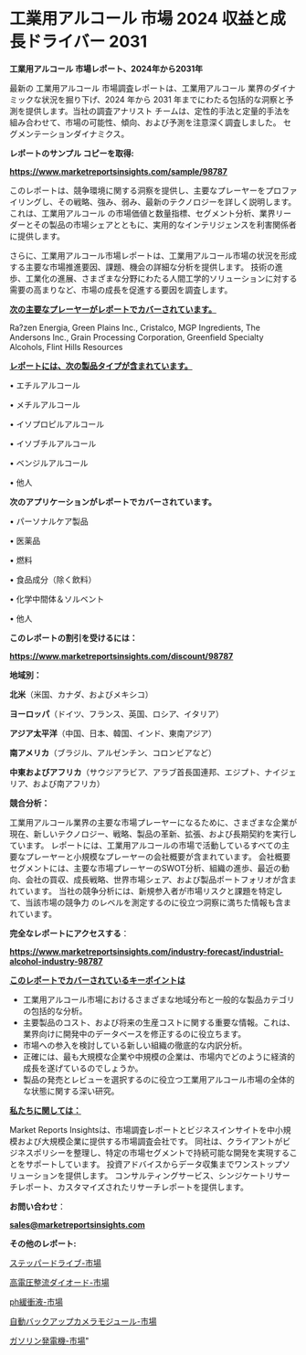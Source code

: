 # 工業用アルコール 市場 2024 収益と成長ドライバー 2031

<strong>工業用アルコール 市場レポート、2024年から2031年</strong>

最新の 工業用アルコール 市場調査レポートは、工業用アルコール 業界のダイナミックな状況を掘り下げ、2024 年から 2031 年までにわたる包括的な洞察と予測を提供します。当社の調査アナリスト チームは、定性的手法と定量的手法を組み合わせて、市場の可能性、傾向、および予測を注意深く調査しました。 セグメンテーションダイナミクス。



<strong>レポートのサンプル コピーを取得:</strong> <a href=https://www.marketreportsinsights.com/sample/98787>

<strong><u>https://www.marketreportsinsights.com/sample/98787</u></strong></a>

このレポートは、競争環境に関する洞察を提供し、主要なプレーヤーをプロファイリングし、その戦略、強み、弱み、最新のテクノロジーを詳しく説明します。 これは、工業用アルコール の市場価値と数量指標、セグメント分析、業界リーダーとその製品の市場シェアとともに、実用的なインテリジェンスを利害関係者に提供します。

さらに、工業用アルコール市場レポートは、工業用アルコール市場の状況を形成する主要な市場推進要因、課題、機会の詳細な分析を提供します。 技術の進歩、工業化の進展、さまざまな分野にわたる人間工学的ソリューションに対する需要の高まりなど、市場の成長を促進する要因を調査します。



<strong><u>次の主要なプレーヤーがレポートでカバーされています。</u></strong>

Ra?zen Energia, Green Plains Inc., Cristalco, MGP Ingredients, The Andersons Inc., Grain Processing Corporation, Greenfield Specialty Alcohols, Flint Hills Resources



<strong><u><b>レポートには、次の製品タイプが含まれています。</b></u></strong>

• エチルアルコール

• メチルアルコール

• イソプロピルアルコール

• イソブチルアルコール

• ベンジルアルコール

• 他人



<strong><b>次のアプリケーションがレポートでカバーされています。</b></strong>

• パーソナルケア製品

• 医薬品

• 燃料

• 食品成分（除く飲料）

• 化学中間体＆ソルベント

• 他人



<strong><b>このレポートの割引を受けるには：</b></strong><a href=https://www.marketreportsinsights.com/discount/98787>

<strong><u>https://www.marketreportsinsights.com/discount/98787</u></strong></a>



<strong>地域別：</strong>



<strong>北米</strong>（米国、カナダ、およびメキシコ）



<strong>ヨーロッパ</strong>（ドイツ、フランス、英国、ロシア、イタリア）



<strong>アジア太平洋</strong>（中国、日本、韓国、インド、東南アジア）



<strong>南アメリカ</strong>（ブラジル、アルゼンチン、コロンビアなど）



<strong>中東およびアフリカ</strong>（サウジアラビア、アラブ首長国連邦、エジプト、ナイジェリア、および南アフリカ）



<strong>競合分析：</strong>

工業用アルコール業界の主要な市場プレーヤーになるために、さまざまな企業が現在、新しいテクノロジー、戦略、製品の革新、拡張、および長期契約を実行しています。 レポートには、工業用アルコールの市場で活動しているすべての主要なプレーヤーと小規模なプレーヤーの会社概要が含まれています。 会社概要セグメントには、主要な市場プレーヤーのSWOT分析、組織の進歩、最近の動向、会社の買収、成長戦略、世界市場シェア、および製品ポートフォリオが含まれています。 当社の競争分析には、新規参入者が市場リスクと課題を特定して、当該市場の競争力 のレベルを測定するのに役立つ洞察に満ちた情報も含まれています。



<strong>完全なレポートにアクセスする</strong>：

<a href=https://www.marketreportsinsights.com/industry-forecast/industrial-alcohol-industry-98787>

<strong><u>https://www.marketreportsinsights.com/industry-forecast/industrial-alcohol-industry-98787</u></strong></a>



<strong><u><b>このレポートでカバーされているキーポイントは</b></u></strong>
<ul>
  <li>工業用アルコール市場におけるさまざまな地域分布と一般的な製品カテゴリの包括的な分析。</li>
  <li>主要製品のコスト、および将来の生産コストに関する重要な情報。これは、業界向けに開発中のデータベースを修正するのに役立ちます。</li>
  <li>市場への参入を検討している新しい組織の徹底的な内訳分析。</li>
  <li>正確には、最も大規模な企業や中規模の企業は、市場内でどのように経済的成長を遂げているのでしょうか。</li>
  <li>製品の発売とレビューを選択するのに役立つ工業用アルコール市場の全体的な状態に関する深い研究。</li>
</ul>


<strong><u><b>私たちに関しては：</b></u></strong>

Market Reports Insightsは、市場調査レポートとビジネスインサイトを中小規模および大規模企業に提供する市場調査会社です。 同社は、クライアントがビジネスポリシーを整理し、特定の市場セグメントで持続可能な開発を実現することをサポートしています。 投資アドバイスからデータ収集までワンストップソリューションを提供します。 コンサルティングサービス、シンジケートリサーチレポート、カスタマイズされたリサーチレポートを提供します。



<strong><b>お問い合わせ</b></strong>：

<a href=mailto:sales@marketreportsinsights.com>

<strong><u>sales@marketreportsinsights.com</u></strong></a>



<strong>その他のレポート:</strong>

<a href=https://www.linkedin.com/pulse/ステッパードライブ-市場-2023-競争分析と事業成長-2030-pr-news-hub-rf5kf/>ステッパードライブ-市場</a>

<a href=https://www.linkedin.com/pulse/高電圧整流ダイオード-市場-2023-新興市場-将来の動向と市場需要-2030-oojtf/>高電圧整流ダイオード-市場</a>

<a href=https://www.linkedin.com/pulse/ph緩衝液-市場-2023-競争分析と事業成長-2030-consumer-connection-collective-360-etk7f/>ph緩衝液-市場</a>

<a href=https://www.linkedin.com/pulse/自動バックアップカメラモジュール-市場-2023-総利益と主要ベンダー-2030-trend-titans-360-analysis-dhujf/>自動バックアップカメラモジュール-市場</a>

<a href=https://www.linkedin.com/pulse/ガソリン発電機-市場-2023-競争分析と事業成長-2030-pr-news-hub-1j6jf/>ガソリン発電機-市場</a>"
